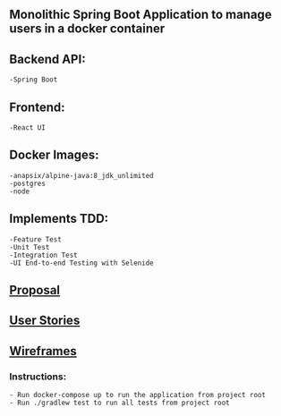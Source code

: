 ## Monolithic Spring Boot Application to manage users in a docker container
## Backend API:
    -Spring Boot

## Frontend:
    -React UI

## Docker Images:
    -anapsix/alpine-java:8_jdk_unlimited
    -postgres
    -node

## Implements TDD:
    -Feature Test
    -Unit Test
    -Integration Test
    -UI End-to-end Testing with Selenide

## [Proposal](https://docs.google.com/presentation/d/1aT19PKaaEf06I6ug0cwSDCBbH6N0vCOu-4KwNJbyArs/edit?usp=sharing)

## [User Stories](https://trello.com/b/lIaAlFhU/users-management-app)

## [Wireframes](https://imgur.com/a/KsXQy)

### Instructions:
    - Run docker-compose up to run the application from project root
    - Run ./gradlew test to run all tests from project root
